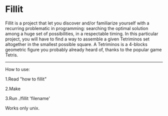 Fillit
=====================
Fillit is a project that let you discover and/or familiarize yourself with a recurring
problematic in programming: searching the optimal solution among a huge set of possibilities, in a respectable timing. In this particular project, you will have to find a way to
assemble a given Tetriminos set altogether in the smallest possible square.
A Tetriminos is a 4-blocks geometric figure you probably already heard of, thanks to the popular game Tetris.
***
How to use:

1.Read "how to fillit"

2.Make

3.Run ./fillit 'filename'

Works only unix.
